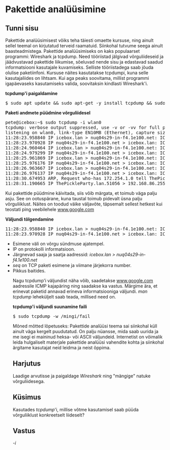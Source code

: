 # Pakettide analüüsimine

## Tunni sisu

Pakettide analüüsimisest võiks teha täiesti omaette kursuse, ning ainult sellel teemal on kirjutatud terveid raamatuid. Siinkohal tutvume seega ainult baasteadmistega. Pakettide analüüsimiseks on kaks populaarset programmi: Wireshark ja tcpdump. Need tööriistad jälgivad võrguliideseid ja jäädvustavad pakettide liikumise, sõeluvad nende sisu ja edastavad saadud informatsiooni kasutajale kuvamiseks.  Selliste tööriistadega saab jõuda olulise  paketiinfoni. Kursuse näites kasutatakse tcpdumpi, kuna selle kasutajaliides on lihtsam. Kui aga peaks soovitama, millist programmi igapäevaseks kasutamiseks valida, soovitaksin kindlasti Wireshark'i.

<b>tcpdump'i paigaldamine</b>

<pre>
$ sudo apt update && sudo apt-get -y install tcpdump && sudo ldconfig && sudo dpkg --configure -a && sudo apt-get clean
</pre>

<b>Paketi andmete püüdmine võrguliidesel</b>

<pre>
pete@icebox:~$ sudo tcpdump -i wlan0
tcpdump: verbose output suppressed, use -v or -vv for full protocol decode
listening on wlan0, link-type EN10MB (Ethernet), capture size 65535 bytes
11:28:23.958840 IP icebox.lan > nuq04s29-in-f4.1e100.net: ICMP echo request, id 1901, seq 2, length 64
11:28:23.970928 IP nuq04s29-in-f4.1e100.net > icebox.lan: ICMP echo reply, id 1901, seq 2, length 64
11:28:24.960464 IP icebox.lan > nuq04s29-in-f4.1e100.net: ICMP echo request, id 1901, seq 3, length 64
11:28:24.979299 IP nuq04s29-in-f4.1e100.net > icebox.lan: ICMP echo reply, id 1901, seq 3, length 64
11:28:25.961869 IP icebox.lan > nuq04s29-in-f4.1e100.net: ICMP echo request, id 1901, seq 4, length 64
11:28:25.976176 IP nuq04s29-in-f4.1e100.net > icebox.lan: ICMP echo reply, id 1901, seq 4, length 64
11:28:26.963667 IP icebox.lan > nuq04s29-in-f4.1e100.net: ICMP echo request, id 1901, seq 5, length 64
11:28:26.976137 IP nuq04s29-in-f4.1e100.net > icebox.lan: ICMP echo reply, id 1901, seq 5, length 64
11:28:30.674953 ARP, Request who-has 172.254.1.0 tell ThePickleParty.lan, length 28
11:28:31.190665 IP ThePickleParty.lan.51056 > 192.168.86.255.rfe: UDP, length 306
</pre>

Kui pakettide püüdmine käivitada, siis võib märgata, et toimub väga palju asju. See on ootuspärane, kuna taustal toimub pidevalt üsna palju võrguliiklust. Näites on toodud väike väljavõte, täpsemalt sellest hetkest kui teostati ping veebilehele www.google.com

<b>Väljundi tõlgendamine</b>

<pre>
11:28:23.958840 IP icebox.lan > nuq04s29-in-f4.1e100.net: ICMP echo request, id 1901, seq 2, length 64
11:28:23.970928 IP nuq04s29-in-f4.1e100.net > icebox.lan: ICMP echo reply, id 1901, seq 2, length 64
</pre>

<ul>
<li>Esimene väli on võrgu sündmuse ajatempel.</li>
<li>IP on protokolli informatsioon.</li>
<li>Järgnevad saaja ja saatja aadressid: <i>icebox.lan > nuq04s29-in-f4.1e100.net</i></li>
<li><i>seq</i> on TCP paketi esimene ja viimane järjekorra number.</li>
<li>Pikkus baitides.</li>

Nagu tcpdump'i väljundist näha võib, saadetakse www.google.com aadressile ICMP kajapäring ning saadakse ka vastus.  Märgime ära, et erinevat paketid annavad erineva informatsiooniga väljundi. *man tcpdump* leheküljelt saab teada, millised need on.

<b>tcpdump'i väljundi suunamine faili</b>

<pre>
$ sudo tcpdump -w /mingi/fail
</pre>

Mõned mõtted lõpetuseks: Pakettide analüüsi teema sai siinkohal küll ainult väga kergelt puudutatud. On palju nüansse, mida saab uurida ja me isegi ei maininud heksa- või ASCII väljundeid. Internetist on võimalik leida hulgaliselt materjale pakettide analüüsi vahendite kohta ja siinkohal ärgitame kasutajat neid leidma ja neist õppima.

## Harjutus

Laadige arvutisse ja paigaldage *Wireshark* ning "mängige" natuke võrguliidesega.

## Küsimus

Kasutades *tcpdump*'i, millise võtme kasutamisel saab püüda võrguliiklust konkreetselt liideselt?

## Vastus

*-i*
